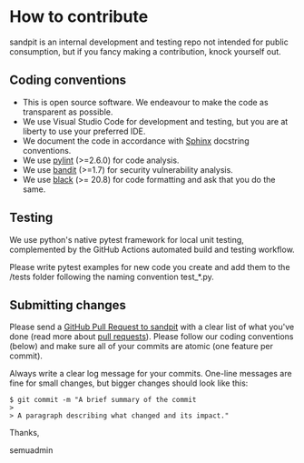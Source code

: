 # How to contribute

sandpit is an internal development and testing repo not intended for public consumption, but if you fancy making a contribution, knock yourself out.

## Coding conventions

  * This is open source software. We endeavour to make the code as transparent as possible.
  * We use Visual Studio Code for development and testing, but you are at liberty to use your preferred IDE.
  * We document the code in accordance with [Sphinx](https://www.sphinx-doc.org/en/master/) docstring conventions.
  * We use [pylint](https://pypi.org/project/pylint/) (>=2.6.0) for code analysis.
  * We use [bandit](https://pypi.org/project/bandit/) (>=1.7) for security vulnerability analysis.
  * We use [black](https://pypi.org/project/black/) (>= 20.8) for code formatting and ask that you do the same.

## Testing

We use python's native pytest framework for local unit testing, complemented by the GitHub Actions automated build and testing workflow.

Please write pytest examples for new code you create and add them to the /tests folder following the naming convention test_*.py.

## Submitting changes

Please send a [GitHub Pull Request to sandpit](https://github.com/semuadmin/sandpit/pulls) with a clear list of what you've done (read more about [pull requests](https://docs.github.com/en/free-pro-team@latest/github/collaborating-with-issues-and-pull-requests/about-pull-requests)). Please follow our coding conventions (below) and make sure all of your commits are atomic (one feature per commit).

Always write a clear log message for your commits. One-line messages are fine for small changes, but bigger changes should look like this:

    $ git commit -m "A brief summary of the commit
    > 
    > A paragraph describing what changed and its impact."

Thanks,

semuadmin
